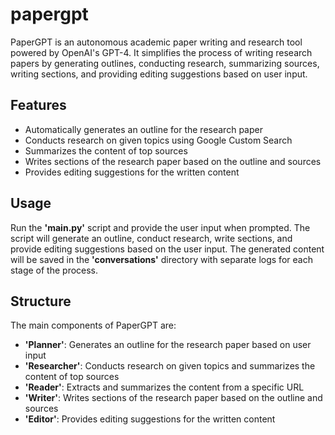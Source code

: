 # papergpt

PaperGPT is an autonomous academic paper writing and research tool powered by OpenAI's GPT-4. It simplifies the process of writing research papers by generating outlines, conducting research, summarizing sources, writing sections, and providing editing suggestions based on user input.

## Features

- Automatically generates an outline for the research paper
- Conducts research on given topics using Google Custom Search
- Summarizes the content of top sources
- Writes sections of the research paper based on the outline and sources
- Provides editing suggestions for the written content

## Usage

Run the **'main.py'** script and provide the user input when prompted. The script will generate an outline, conduct research, write sections, and provide editing suggestions based on the user input.
The generated content will be saved in the **'conversations'** directory with separate logs for each stage of the process.

## Structure

The main components of PaperGPT are:
- **'Planner'**: Generates an outline for the research paper based on user input
- **'Researcher'**: Conducts research on given topics and summarizes the content of top sources
- **'Reader'**: Extracts and summarizes the content from a specific URL
- **'Writer'**: Writes sections of the research paper based on the outline and sources
- **'Editor'**: Provides editing suggestions for the written content

